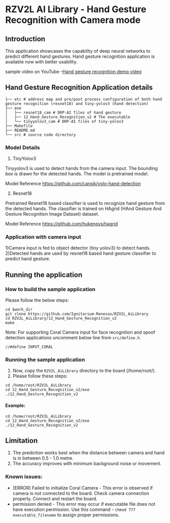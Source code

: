 # RZV2L AI Library - Hand Gesture Recognition with Camera mode

## Introduction

This application showcases the capability of deep neural networks to predict different hand gestures.
Hand gesture recognition application is available now with better usability. 

sample video on YouTube -[Hand gesture recognition demo video](https://youtu.be/jqCSphkcyik)

## Hand Gesture Recognition Application details
```
├── etc # address map and pre/post process configuration of both hand gesture recognition (resnet18) and tiny-yolov3 (hand detection)
├── exe
│   ├── resnet18_cam # DRP-AI files of hand gesture
│   ├── 12_Hand_Gesture_Recognition_v2 # The executable
│   └── tinyyolov3_cam # DRP-AI files of tiny-yolov3
├── Makefile
├── README.md
└── src # source code directory
```

### Model Details
1) TinyYolov3 

Tinyyolov3 is used to detect hands from the camera input. The bounding box is drawn for the detected hands. The model is pretrained model. 

Model Reference https://github.com/cansik/yolo-hand-detection

2) Resnet18

Pretrained Resnet18 based classifier is used to recognize hand gesture from the detected hands. The classifier is trained on HAgrid (HAnd Gesture And Gesture Recognition Image Dataset) dataset.

Model Reference https://github.com/hukenovs/hagrid


### Application with camera input


1)Camera input is fed to object detector (tiny yolov3) to detect hands.
2)Detected hands are used by resnet18 based hand gesture classifier to predict hand gesture. 

## Running the application
### How to build the sample application

Please follow the below steps:

```
cd $work_dir
git clone https://github.com/Ignitarium-Renesas/RZV2L_AiLibrary 
cd RZV2L_AiLibrary/12_Hand_Gesture_Recognition_v2
make
```
Note: For supporting Coral Camera input for face recognition and spoof detection applications uncomment below line from `src/define.h`.
```
//#define INPUT_CORAL
```

### Running the sample application

1. Now, copy the `RZV2L_AiLibrary` directory to the board (/home/root/).
2. Please follow these steps:

```
cd /home/root/RZV2L_AiLibrary 
cd 12_Hand_Gesture_Recognition_v2/exe
./12_Hand_Gesture_Recognition_v2
```

#### Example:
```
cd /home/root/RZV2L_AiLibrary 
cd 12_Hand_Gesture_Recognition_v2/exe
./12_Hand_Gesture_Recognition_v2
```
## Limitation
1. The prediction works best when the distance between camera and hand is in between 0.5 - 1.0 metre.
2. The accuracy improves with minimum background noise or movement. 

### Known issues:
- [ERROR] Failed to initialize Coral Camera - This error is observed if camera is not connected to the board. Check camera connection properly. Connect and restart the board.
- permission denied - This error may occur if executable file does not have execution permission. Use this command - `chmod 777 executable_filename` to assign proper permissions.
